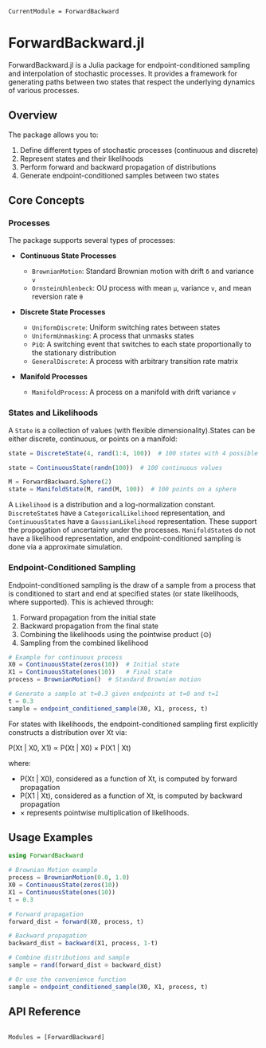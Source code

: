 ```@meta
CurrentModule = ForwardBackward
```

# ForwardBackward.jl

ForwardBackward.jl is a Julia package for endpoint-conditioned sampling and interpolation of stochastic processes. It provides a framework for generating paths between two states that respect the underlying dynamics of various processes.

## Overview

The package allows you to:
1. Define different types of stochastic processes (continuous and discrete)
2. Represent states and their likelihoods
3. Perform forward and backward propagation of distributions
4. Generate endpoint-conditioned samples between two states

## Core Concepts

### Processes

The package supports several types of processes:

- **Continuous State Processes**
  - `BrownianMotion`: Standard Brownian motion with drift `δ` and variance `v`
  - `OrnsteinUhlenbeck`: OU process with mean `μ`, variance `v`, and mean reversion rate `θ`

- **Discrete State Processes**
  - `UniformDiscrete`: Uniform switching rates between states
  - `UniformUnmasking`: A process that unmasks states
  - `PiQ`: A switching event that switches to each state proportionally to the stationary distribution
  - `GeneralDiscrete`: A process with arbitrary transition rate matrix
  
- **Manifold Processes**
  - `ManifoldProcess`: A process on a manifold with drift variance `v`

### States and Likelihoods

A `State` is a collection of values (with flexible dimensionality).States can be either discrete, continuous, or points on a manifold:

```julia
state = DiscreteState(4, rand(1:4, 100))  # 100 states with 4 possible values

state = ContinuousState(randn(100))  # 100 continuous values

M = ForwardBackward.Sphere(2)
state = ManifoldState(M, rand(M, 100))  # 100 points on a sphere
```

A `Likelihood` is a distribution and a log-normalization constant. `DiscreteState`s have a `CategoricalLikelihood` representation, and `ContinuousState`s have a `GaussianLikelihood` representation. These support the propogation of uncertainty under the processes. `ManifoldState`s do not have a likelihood representation, and endpoint-conditioned sampling is done via a approximate simulation.

### Endpoint-Conditioned Sampling

Endpoint-conditioned sampling is the draw of a sample from a process that is conditioned to start and end at specified states (or state likelihoods, where supported). This is achieved through:

1. Forward propagation from the initial state
2. Backward propagation from the final state
3. Combining the likelihoods using the pointwise product (⊙)
4. Sampling from the combined likelihood

```julia
# Example for continuous process
X0 = ContinuousState(zeros(10))  # Initial state
X1 = ContinuousState(ones(10))   # Final state
process = BrownianMotion()  # Standard Brownian motion

# Generate a sample at t=0.3 given endpoints at t=0 and t=1
t = 0.3
sample = endpoint_conditioned_sample(X0, X1, process, t)
```

For states with likelihoods, the endpoint-conditioned sampling first explicitly constructs a distribution over Xt via:

P(Xt | X0, X1) ∝ P(Xt | X0) × P(X1 | Xt)

where:
- P(Xt | X0), considered as a function of Xt, is computed by forward propagation
- P(X1 | Xt), considered as a function of Xt, is computed by backward propagation
- × represents pointwise multiplication of likelihoods.

## Usage Examples

```julia
using ForwardBackward

# Brownian Motion example
process = BrownianMotion(0.0, 1.0)
X0 = ContinuousState(zeros(10))
X1 = ContinuousState(ones(10))
t = 0.3

# Forward propagation
forward_dist = forward(X0, process, t)

# Backward propagation
backward_dist = backward(X1, process, 1-t)

# Combine distributions and sample
sample = rand(forward_dist ⊙ backward_dist)

# Or use the convenience function
sample = endpoint_conditioned_sample(X0, X1, process, t)
```

## API Reference

```@index
```

```@autodocs
Modules = [ForwardBackward]
```
```
